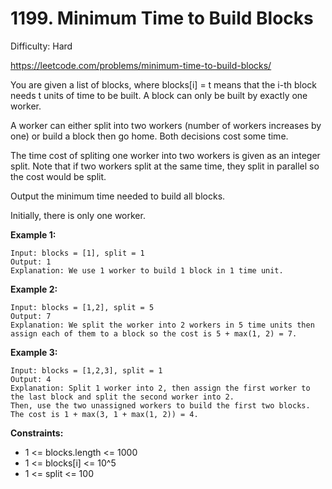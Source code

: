 # 1199. Minimum Time to Build Blocks

Difficulty: Hard

https://leetcode.com/problems/minimum-time-to-build-blocks/

You are given a list of blocks, where blocks[i] = t means that the i-th block needs t units of time to be built. A block can only be built by exactly one worker.

A worker can either split into two workers (number of workers increases by one) or build a block then go home. Both decisions cost some time.

The time cost of spliting one worker into two workers is given as an integer split. Note that if two workers split at the same time, they split in parallel so the cost would be split.

Output the minimum time needed to build all blocks.

Initially, there is only one worker.

**Example 1:**
```
Input: blocks = [1], split = 1
Output: 1
Explanation: We use 1 worker to build 1 block in 1 time unit.
```

**Example 2:**
```
Input: blocks = [1,2], split = 5
Output: 7
Explanation: We split the worker into 2 workers in 5 time units then assign each of them to a block so the cost is 5 + max(1, 2) = 7.
```

**Example 3:**
```
Input: blocks = [1,2,3], split = 1
Output: 4
Explanation: Split 1 worker into 2, then assign the first worker to the last block and split the second worker into 2.
Then, use the two unassigned workers to build the first two blocks.
The cost is 1 + max(3, 1 + max(1, 2)) = 4.
```

**Constraints:**

* 1 <= blocks.length <= 1000
* 1 <= blocks[i] <= 10^5
* 1 <= split <= 100
